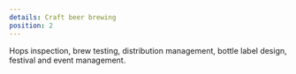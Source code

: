 ```yaml
---
details: Craft beer brewing
position: 2
---
```

Hops inspection, brew testing, distribution management, bottle label design, festival and event management.
